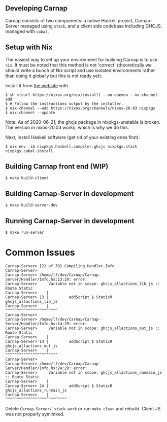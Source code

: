 ## Developing Carnap

Carnap consists of two components: a native Haskell project, Carnap-Server
managed using `stack`, and a client side codebase including GHCJS, managed with
`cabal`.

## Setup with Nix

The easiest way to set up your environment for building Carnap is to use `nix`.
It must be noted that this method is not 'correct' (theoretically we should
write a bunch of Nix script and use isolated environments rather than doing it
globally but this is not ready yet).

Install it from [the website](https://nixos.org/download.html) with
```
$ sh <(curl https://nixos.org/nix/install) --no-daemon --no-channel-add
$ # Follow the instructions output by the installer.
$ nix-channel --add https://nixos.org/channels/nixos-20.03 nixpkgs
$ nix-channel --update
```

Note: As of 2020-06-21, the ghcjs package in nixpkgs-unstable is broken. The
version in nixos-20.03 works, which is why we do this.

Next, install Haskell software (get rid of your existing ones first):
```
$ nix-env -iA nixpkgs.haskell.compiler.ghcjs nixpkgs.stack nixpkgs.cabal-install
```

## Building Carnap front end (WIP)

```
$ make build-client
```

## Building Carnap-Server in development

```
$ make build-server-dev
```

## Running Carnap-Server in development

```
$ make run-server
```

# Common Issues

```
Carnap-Server> [21 of 38] Compiling Handler.Info
Carnap-Server>
Carnap-Server> /home/lf/dev/Carnap/Carnap-Server/Handler/Info.hs:13:29: error:
Carnap-Server>     Variable not in scope: ghcjs_allactions_lib_js :: Route Static
Carnap-Server>    |
Carnap-Server> 13 |         addScript $ StaticR ghcjs_allactions_lib_js
Carnap-Server>    |                             ^^^^^^^^^^^^^^^^^^^^^^^
Carnap-Server>
Carnap-Server> /home/lf/dev/Carnap/Carnap-Server/Handler/Info.hs:14:29: error:
Carnap-Server>     Variable not in scope: ghcjs_allactions_out_js :: Route Static
Carnap-Server>    |
Carnap-Server> 14 |         addScript $ StaticR ghcjs_allactions_out_js
Carnap-Server>    |                             ^^^^^^^^^^^^^^^^^^^^^^^
Carnap-Server>
Carnap-Server> /home/lf/dev/Carnap/Carnap-Server/Handler/Info.hs:24:29: error:
Carnap-Server>     Variable not in scope: ghcjs_allactions_runmain_js :: Route Static
Carnap-Server>    |
Carnap-Server> 24 |         addScript $ StaticR ghcjs_allactions_runmain_js
Carnap-Server>    |                             ^^^^^^^^^^^^^^^^^^^^^^^^^^^
```

Delete `Carnap-Server/.stack-work` or run `make clean` and rebuild. Client JS
was not properly symlinked.
